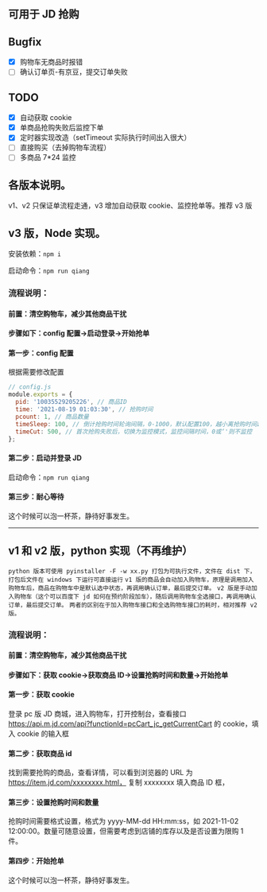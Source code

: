 ## 可用于 JD 抢购

## Bugfix

- [x] 购物车无商品时报错
- [ ] 确认订单页-有京豆，提交订单失败

## TODO

- [x] 自动获取 cookie
- [x] 单商品抢购失败后监控下单
- [x] 定时器实现改造（setTimeout 实际执行时间出入很大）
- [ ] 直接购买（去掉购物车流程）
- [ ] 多商品 7\*24 监控

## 各版本说明。

v1、v2 只保证单流程走通，v3 增加自动获取 cookie、监控抢单等。推荐 v3 版

## v3 版，Node 实现。

安装依赖：`npm i`

启动命令：`npm run qiang`

### 流程说明：

#### 前置：清空购物车，减少其他商品干扰

#### 步骤如下：config 配置->启动登录->开始抢单

#### 第一步：config 配置

根据需要修改配置

```js
// config.js
module.exports = {
  pid: '10035529205226', // 商品ID
  time: '2021-08-19 01:03:30', // 抢购时间
  pcount: 1, // 商品数量
  timeSleep: 100, // 倒计抢购时间轮询间隔，0-1000，默认配置100，越小离抢购时间越精确，但CPU占用也越高，视电脑性能设置。
  timeCut: 500, // 首次抢购失败后，切换为监控模式，监控间隔时间，0或‘'则不监控
};
```

#### 第二步：启动并登录 JD

启动命令：`npm run qiang`

#### 第三步：耐心等待

这个时候可以泡一杯茶，静待好事发生。

---

## v1 和 v2 版，python 实现（不再维护）

`python 版本可使用 pyinstaller -F -w xx.py 打包为可执行文件，文件在 dist 下，打包后文件在 windows 下运行可直接运行`
`v1 版的商品会自动加入购物车，原理是调用加入购物车后，商品在购物车中是默认选中状态，再调用确认订单，最后提交订单。`
`v2 版是手动加入购物车（这个可以百度下 jd 如何在预约阶段加车），随后调用购物车全选接口，再调用确认订单，最后提交订单。`
`两者的区别在于加入购物车接口和全选购物车接口的耗时，相对推荐 v2 版。`

### 流程说明：

#### 前置：清空购物车，减少其他商品干扰

#### 步骤如下：获取 cookie->获取商品 ID->设置抢购时间和数量->开始抢单

#### 第一步：获取 cookie

登录 pc 版 JD 商城，进入购物车，打开控制台，查看接口
https://api.m.jd.com/api?functionId=pcCart_jc_getCurrentCart
的 cookie，填入 cookie 的输入框

#### 第二步：获取商品 id

找到需要抢购的商品，查看详情，可以看到浏览器的 URL 为
https://item.jd.com/xxxxxxxx.html，
复制 xxxxxxxx 填入商品 ID 框，

#### 第三步：设置抢购时间和数量

抢购时间需要格式设置，格式为 yyyy-MM-dd HH:mm:ss，如 2021-11-02 12:00:00。数量可随意设置，但需要考虑到店铺的库存以及是否设置为限购 1 件。

#### 第四步：开始抢单

这个时候可以泡一杯茶，静待好事发生。
